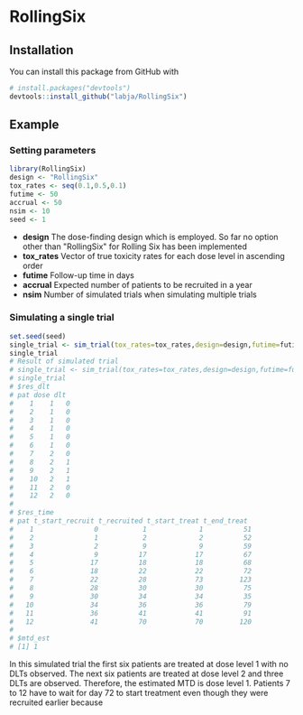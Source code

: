 # RollingSix

## Installation

You can install this package from GitHub with
``` r
# install.packages("devtools")
devtools::install_github("labja/RollingSix")
```

## Example

### Setting parameters 
``` r
library(RollingSix)
design <- "RollingSix"
tox_rates <- seq(0.1,0.5,0.1)
futime <- 50
accrual <- 50
nsim <- 10
seed <- 1
```
* **design** The dose-finding design which is employed. So far no option other than "RollingSix" for Rolling Six has been implemented
* **tox_rates** Vector of true toxicity rates for each dose level in ascending order
* **futime** Follow-up time in days
* **accrual** Expected number of patients to be recruited in a year
* **nsim** Number of simulated trials when simulating multiple trials

### Simulating a single trial
``` r
set.seed(seed)
single_trial <- sim_trial(tox_rates=tox_rates,design=design,futime=futime,accrual=accrual)
single_trial
# Result of simulated trial
# single_trial <- sim_trial(tox_rates=tox_rates,design=design,futime=futime,accrual=accrual)
# single_trial
# $res_dlt
# pat dose dlt
#    1    1   0
#    2    1   0
#    3    1   0
#    4    1   0
#    5    1   0
#    6    1   0
#    7    2   0
#    8    2   1
#    9    2   1
#    10   2   1
#    11   2   0
#    12   2   0
# 
# $res_time
# pat t_start_recruit t_recruited t_start_treat t_end_treat
#    1               0           1             1          51
#    2               1           2             2          52
#    3               2           9             9          59
#    4               9          17            17          67
#    5              17          18            18          68
#    6              18          22            22          72
#    7              22          28            73         123
#    8              28          30            30          75
#    9              30          34            34          35
#   10              34          36            36          79
#   11              36          41            41          91
#   12              41          70            70         120
# 
# $mtd_est
# [1] 1
```
In this simulated trial the first six patients are treated at dose level 1 with no DLTs observed. The next six patients are treated at dose level 2 and three DLTs are observed. Therefore, the estimated MTD is dose level 1. Patients 7 to 12 have to wait for day 72 to start treatment even though they were recruited earlier because 
